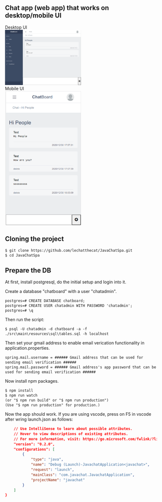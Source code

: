 ## Chat app (web app) that works on desktop/mobile UI

Desktop UI<br/>
<img src="https://github.com/lechatthecat/JavaChatSpa/blob/master/chat_picture.png" width="50%"><br/>
Mobile UI<br/>
<img src="https://github.com/lechatthecat/JavaChatSpa/blob/master/mobile_chat.png" width="50%">

## Cloning the project

```
$ git clone https://github.com/lechatthecat/JavaChatSpa.git
$ cd JavaChatSpa
```

## Prepare the DB

At first, install postgresql, do the initial setup and login into it.

Create a database "chatboard" with a user "chatadmin".

```
postgres=# CREATE DATABASE chatboard;
postgres=# CREATE USER chatadmin WITH PASSWORD 'chatadmin';
postgres=# \q
```

Then run the script:

```
$ psql -U chatadmin -d chatboard -a -f ./src\main\resources\sql\tables.sql -h localhost
```

Then set your gmail address to enable email verication functionality in application.properties.

```
spring.mail.username = ###### Gmail address that can be used for sending email verification ######
spring.mail.password = ###### Gmail address's app password that can be used for sending email verification ######
```

Now install npm packages.

```
$ npm install
$ npm run watch
(or "$ npm run build" or "$ npm run production")
(Use "$ npm run production" for production.)
```

Now the app should work. If you are using vscode, press on F5 in vscode after wring launch.json as follows:

```json
    // Use IntelliSense to learn about possible attributes.
    // Hover to view descriptions of existing attributes.
    // For more information, visit: https://go.microsoft.com/fwlink/?linkid=830387
    "version": "0.2.0",
    "configurations": [
        {
            "type": "java",
            "name": "Debug (Launch)-JavachatApplication<javachat>",
            "request": "launch",
            "mainClass": "com.javachat.JavachatApplication",
            "projectName": "javachat"
        }
    ]
}
```
